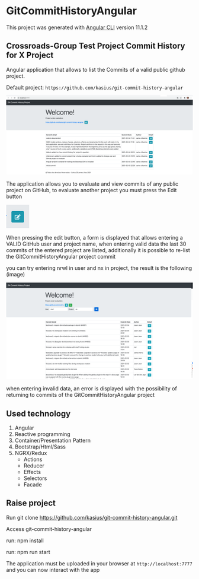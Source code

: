 # GitCommitHistoryAngular

This project was generated with [Angular CLI](https://github.com/angular/angular-cli) version 11.1.2

## Crossroads-Group Test Project Commit History for X Project

Angular application that allows to list the Commits of a valid public github project.

Default project: `https://github.com/kasius/git-commit-history-angular`

![Alt text](src/assets/img/project_1.png?raw=true "Title")


The application allows you to evaluate and view commits of any public project on GitHub, to evaluate another project you must press the Edit button

![Alt text](src/assets/img/projecto_2.png?raw=true "Title")


When pressing the edit button, a form is displayed that allows entering a VALID GitHub user and project name, when entering valid data the last 30 commits of the entered project are listed, additionally it is possible to re-list the GitCommitHistoryAngular project commit

you can try entering nrwl in user and nx in project, the result is the following (image)

![Alt text](src/assets/img/project_3.png?raw=true "Title")

when entering invalid data, an error is displayed with the possibility of returning to commits of the GitCommitHistoryAngular project

## Used technology

1. Angular
2. Reactive programming
3. Container/Presentation Pattern
4. Bootstrap/Html/Sass
5. NGRX/Redux
    - Actions
    - Reducer
    - Effects
    - Selectors
    - Facade

## Raise project

Run git clone https://github.com/kasius/git-commit-history-angular.git

Access git-commit-history-angular

run: npm install

run: npm run start

The application must be uploaded in your browser at `http://localhost:7777` and you can now interact with the app
